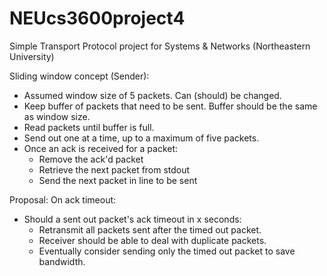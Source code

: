 NEUcs3600project4
=================

Simple Transport Protocol project for Systems &amp; Networks (Northeastern University)

Sliding window concept (Sender):
- Assumed window size of 5 packets. Can (should) be changed.
- Keep buffer of packets that need to be sent. Buffer should be the same as window size.
- Read packets until buffer is full.
- Send out one at a time, up to a maximum of five packets.
- Once an ack is received for a packet:
  - Remove the ack'd packet
  - Retrieve the next packet from stdout
  - Send the next packet in line to be sent

Proposal: On ack timeout:
- Should a sent out packet's ack timeout in x seconds:
  - Retransmit all packets sent after the timed out packet.
  - Receiver should be able to deal with duplicate packets.
  - Eventually consider sending only the timed out packet to save bandwidth.